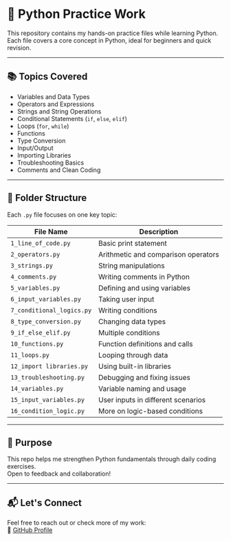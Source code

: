 # 🐍 Python Practice Work

This repository contains my hands-on practice files while learning Python.  
Each file covers a core concept in Python, ideal for beginners and quick revision.

---

## 📚 Topics Covered

- Variables and Data Types
- Operators and Expressions
- Strings and String Operations
- Conditional Statements (`if`, `else`, `elif`)
- Loops (`for`, `while`)
- Functions
- Type Conversion
- Input/Output
- Importing Libraries
- Troubleshooting Basics
- Comments and Clean Coding

---

## 📁 Folder Structure

Each `.py` file focuses on one key topic:

| File Name                  | Description                            |
|---------------------------|----------------------------------------|
| `1_line_of_code.py`        | Basic print statement                 |
| `2_operators.py`           | Arithmetic and comparison operators   |
| `3_strings.py`             | String manipulations                  |
| `4_comments.py`            | Writing comments in Python            |
| `5_variables.py`           | Defining and using variables          |
| `6_input_variables.py`     | Taking user input                     |
| `7_conditional_logics.py`  | Writing conditions                    |
| `8_type_conversion.py`     | Changing data types                   |
| `9_if_else_elif.py`        | Multiple conditions                   |
| `10_functions.py`          | Function definitions and calls        |
| `11_loops.py`              | Looping through data                  |
| `12_import libraries.py`   | Using built-in libraries              |
| `13_troubleshooting.py`    | Debugging and fixing issues           |
| `14_variables.py`          | Variable naming and usage             |
| `15_input_variables.py`    | User inputs in different scenarios    |
| `16_condition_logic.py`    | More on logic-based conditions        |

---

## 🚀 Purpose

This repo helps me strengthen Python fundamentals through daily coding exercises.  
Open to feedback and collaboration!

---

## 📬 Let's Connect

Feel free to reach out or check more of my work:  
🔗 [GitHub Profile](https://github.com/Mah-Noor11)
